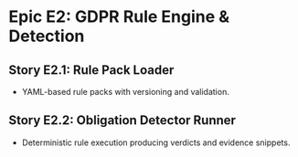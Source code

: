 # Epic E2: GDPR Rule Engine & Detection

## Story E2.1: Rule Pack Loader

- YAML-based rule packs with versioning and validation.

## Story E2.2: Obligation Detector Runner

- Deterministic rule execution producing verdicts and evidence snippets.
